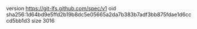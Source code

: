 version https://git-lfs.github.com/spec/v1
oid sha256:1d64bd9e5ffd2b19b8dc5e05665a2da7b383b7adf3bb875fdae1d6cccd5bb1d3
size 3016
